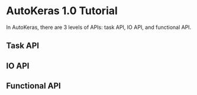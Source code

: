 # AutoKeras 1.0 Tutorial

In AutoKeras, there are 3 levels of APIs: task API, IO API, and functional API.

## Task API
## IO API
## Functional API